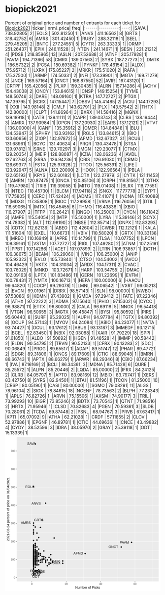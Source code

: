 # biopick2021
Percent of original price and number of entrants for each ticket for [Biopick2021](https://twitter.com/hashtag/Biopick2021)
|ticker | nrml_price| freq|
|:------|----------:|----:|
|SAVA   |  738.92805|    2|
|EOLS   |  502.81250|    1|
|ANVS   |  411.16562|    8|
|GRTS   |  318.42752|    6|
|AMRS   |  301.42450|    1|
|RUBY   |  288.32118|    1|
|SEEL   |  279.45205|    2|
|BNTC   |  277.24551|    5|
|CYTR   |  263.33333|    1|
|ORMP   |  251.26437|    1|
|EPIX   |  246.11528|    3|
|YTEN   |  241.14671|    1|
|SESN   |  221.21212|    4|
|PDSB   |  218.85965|   13|
|ASLN   |  207.52688|    3|
|ATNF   |  205.17928|    1|
|PAVM   |  194.71366|   58|
|CMRX   |  189.07563|    2|
|SYBX   |  187.27273|    2|
|DMTK   |  186.57322|    2|
|PCSA   |  180.69382|    1|
|PYNKF  |  178.46154|    2|
|ALDX   |  175.95712|    1|
|LXRX   |  175.85227|    2|
|MRKR   |  175.51020|    2|
|RAFA   |  175.37500|    1|
|ARMP   |  174.50331|    2|
|INFI   |  173.39901|    1|
|MGTA   |  169.71279|    3|
|JNCE   |  169.57164|    1|
|ONCT   |  168.87550|   52|
|AVIR   |  167.43120|    1|
|CRTPF  |  165.42056|    2|
|PLXP   |  159.30435|    1|
|ALRN   |  157.14286|    4|
|ACHV   |  154.43038|    2|
|ONCY   |  153.84615|    1|
|CNSP   |  149.15254|    1|
|TYME   |  148.50746|    3|
|DARE   |  148.09160|    1|
|KTRA   |  147.72727|    2|
|PTGX   |  147.39795|    1|
|BCRX   |  147.15447|    7|
|OBSV   |  145.41485|    2|
|ACIU   |  144.17293|    1|
|XXII   |  143.98148|    2|
|CMLF   |  143.62791|    2|
|PLX    |  143.57542|    2|
|THTX   |  142.80000|    1|
|CLPT   |  141.86964|    3|
|BXRX   |  141.58416|    2|
|MGNX   |  139.18918|    1|
|CATB   |  139.11111|    2|
|CAPR   |  139.03743|    3|
|CLBS   |  138.19444|    3|
|AMRX   |  137.90984|    1|
|OPGN   |  137.20930|    2|
|EARS   |  137.12121|    2|
|VTVT   |  136.00000|    4|
|CANF   |  135.35912|    2|
|OMER   |  134.84848|    1|
|BLU    |  134.53947|    3|
|SPHRY  |  133.93162|    1|
|RGLS   |  133.84615|    3|
|IBIO   |  133.60656|    2|
|ZIOP   |  132.97872|    5|
|AFMD   |  132.67327|   31|
|RCUS   |  131.68961|    1|
|BCYC   |  131.40624|    4|
|PRQR   |  130.43478|    1|
|STSA   |  129.97812|    1|
|SRNE   |  129.70297|    3|
|IMGN   |  129.23077|    1|
|CTMX   |  129.20354|    3|
|MEIP   |  128.88087|    4|
|KZIA   |  128.06236|    4|
|AVDL   |  127.62763|    3|
|SRRA   |  126.94236|    1|
|CRIS   |  126.91030|   11|
|CRMD   |  126.69377|    1|
|FSTX   |  125.97826|    2|
|TTOO   |  125.56391|    2|
|LIFE   |  123.92947|    5|
|ALNA   |  123.20000|    2|
|HOOK   |  122.96564|    1|
|PBLA   |  122.65193|    1|
|KRYS   |  122.60182|    1|
|LCTX   |  122.27979|    3|
|CYTK   |  121.11453|    1|
|AMRN   |  120.87475|    1|
|GNCA   |  120.85106|    3|
|ORPH   |  119.81567|    1|
|GTHX   |  119.47980|    1|
|TRIB   |  119.39058|    1|
|MITO   |  119.01408|    1|
|BLRX   |  118.77551|    3|
|NTEC   |  118.45730|    1|
|BLCM   |  117.94118|    2|
|SNGX   |  117.77778|    2|
|EYPT   |  117.75805|    1|
|CERC   |  117.42424|    4|
|ADMS   |  117.41071|    1|
|NCNA   |  117.40088|    1|
|MDXG   |  117.35808|    1|
|BIOC   |  117.29958|    1|
|VRNA   |  116.76056|    2|
|DTIL   |  116.59065|    1|
|IMTX   |  116.45455|    6|
|THMO   |  116.43836|    1|
|XBIO   |  116.27907|    2|
|TFFP   |  116.26421|    1|
|BNGO   |  116.25000|    7|
|CYCN   |  116.11842|    3|
|AMPE   |  115.54054|    2|
|MTP    |  115.50000|    1|
|LYRA   |  115.39146|    2|
|SCYX   |  114.78382|    1|
|ALT    |  112.98190|    2|
|NBSE   |  112.85714|    2|
|GNPX   |  112.83293|    3|
|CDTX   |  112.62136|    1|
|ABEO   |  112.42604|    2|
|CWBR   |  112.12121|    1|
|KALA   |  111.51604|   10|
|EXEL   |  110.66731|    1|
|VBIV   |  110.58020|    8|
|GRTX   |  110.33138|    1|
|MREO   |  110.16949|    8|
|APRE   |  110.14799|    1|
|TLSA   |  110.07752|    1|
|LPCN   |  108.39161|    1|
|VSTM   |  107.72727|    3|
|RIGL   |  107.49280|    2|
|ATNM   |  107.25191|    7|
|PPBT   |  107.14286|    1|
|ACET   |  107.07899|    2|
|LTRN   |  106.93857|    1|
|DCTH   |  106.38675|    3|
|BEAM   |  106.29060|    1|
|VINC   |  106.25000|    2|
|ANIP   |  105.92323|    1|
|EVLO   |  105.73840|    1|
|CTSO   |  104.54002|    1|
|AVCO   |  104.46429|    1|
|VKTX   |  104.31034|    2|
|ARDX   |  104.17311|    2|
|CVAC   |  103.76029|    1|
|MNKD   |  103.72671|    1|
|HARP   |  103.54755|    2|
|DMAC   |  102.09163|    6|
|LPTX   |  101.83486|   11|
|GERN   |  101.22699|    1|
|EVFM   |  100.78431|    7|
|YMTX   |  100.16713|    1|
|HEPA   |  100.00000|    6|
|HAACU  |   99.64820|    1|
|COCP   |   99.29078|    1|
|LMNL   |   99.06542|    1|
|VXRT   |   99.05213|    2|
|EVGN   |   99.01961|    1|
|DRRX   |   98.57143|    1|
|SLN    |   98.00000|    1|
|NWBO   |   97.53086|    9|
|KDMN   |   97.43902|    1|
|GMDA   |   97.29412|    3|
|FATE   |   97.22346|    3|
|ATHX   |   97.22222|    3|
|ADMA   |   97.15640|    1|
|PHIO   |   97.15302|    6|
|CYCC   |   96.98871|   11|
|ETTX   |   96.80000|    2|
|CALA   |   96.69118|    5|
|NNOX   |   96.54418|    1|
|VTGN   |   96.50655|    3|
|MGTX   |   96.45847|    1|
|BYSI   |   95.80592|    1|
|PIRS   |   95.60440|    8|
|SURF   |   95.29025|    1|
|AUPH   |   94.97784|    4|
|TGTX   |   94.80392|    8|
|OCUP   |   94.57143|    1|
|MYOV   |   94.24084|    1|
|ABIO   |   94.23077|    1|
|NVTA   |   93.74427|    1|
|OCUL   |   93.17612|    1|
|ABUS   |   93.13187|    3|
|MMEDF  |   93.12715|    2|
|BCEL   |   92.83450|    1|
|NBIX   |   92.03088|    1|
|XAIR   |   91.79229|   18|
|SPPI   |   91.61850|    1|
|ALBO   |   91.50892|    1|
|HGEN   |   91.48528|    4|
|IMMP   |   90.58442|    2|
|ELDN   |   90.54795|    2|
|TRVN   |   90.52133|    1|
|CFRX   |   90.13283|    2|
|SDC    |   90.06849|    1|
|PROG   |   89.65517|    1|
|ADAP   |   89.51747|   12|
|PHAR   |   89.47721|    2|
|SDGR   |   89.31806|    1|
|ONCS   |   89.17609|    1|
|CTIC   |   88.69048|    1|
|BMRN   |   88.66743|    1|
|APTX   |   88.66279|    1|
|ARWR   |   88.29346|    8|
|CBIO   |   87.66234|    1|
|IVA    |   87.16169|    2|
|BCLI   |   86.34361|    3|
|MDNA   |   85.71429|    6|
|QURE   |   85.25572|    1|
|ALPN   |   85.20446|    2|
|LQDA   |   85.00000|    2|
|IFRX   |   84.24125|    2|
|CLRB   |   84.05797|    5|
|APTO   |   83.98169|   12|
|MBIO   |   83.79747|    1|
|XERS   |   83.42750|    8|
|SYRS   |   82.94501|    1|
|BTAI   |   81.51196|    1|
|TCON   |   81.25000|   10|
|CRSP   |   80.05190|    1|
|CASI   |   80.00000|    1|
|SGMO   |   79.08291|   11|
|ALGS   |   78.96104|    2|
|SIOX   |   78.84615|   18|
|NGENF  |   78.73563|    2|
|BLPH   |   77.23343|    1|
|APLS   |   76.82726|    1|
|ARVN   |   75.15506|    1|
|AXSM   |   74.90177|    3|
|TRIL   |   73.99293|   10|
|EIGR   |   73.85246|    2|
|BDTX   |   73.70543|    1|
|QTNT   |   71.98516|    2|
|HRTX   |   71.95946|    1|
|CLSD   |   70.82683|    4|
|PGEN   |   70.59361|    3|
|SLDB   |   70.28061|    2|
|TCDA   |   69.87448|    2|
|PSNL   |   68.94767|    3|
|PRVB   |   67.63417|    1|
|KPTI   |   65.07092|    9|
|ATHA   |   62.21028|    1|
|CRDF   |   57.11855|    2|
|CLOV   |   52.97886|    1|
|EPGNF  |   46.89781|    1|
|OTIC   |   44.69636|    1|
|CNCE   |   43.49882|    4|
|CYDY   |   38.52596|    3|
|IDRA   |   38.05970|    2|
|GRAY   |   25.39118|    1|
|ODT    |   15.13339|    1|
![retvspicks](biopicks.png?raw=true)
